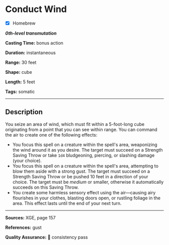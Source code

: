 # Conduct Wind

- [x] Homebrew

***0th-level transmutation***

**Casting Time:** bonus action

**Duration:** instantaneous

**Range:** 30 feet

**Shape:** cube

**Length:** 5 feet

**Tags:** somatic

---

## Description
You seize an area of wind, which must fit within a 5-foot-long cube originating from a point that you can see within range.
You can command the air to create one of the following effects:
- You focus this spell on a creature within the spell's area, weaponizing the wind around it as you desire.
	The target must succeed on a Strength Saving Throw or take `1d4` bludgeoning, piercing, or slashing damage (your choice).
- You focus this spell on a creature within the spell's area, attempting to blow them aside with a strong gust.
	The target must succeed on a Strength Saving Throw or be pushed 10 feet in a direction of your choice.
	The target must be *medium* or smaller, otherwise it automatically succeeds on this Saving Throw.
- You create some harmless sensory effect using the air—causing airy flourishes in your clothes, blasting doors open, or rustling foliage in the area.
	This effect lasts until the end of your next turn.

---

**Sources:** XGE, page 157

**References:** gust

**Quality Assurance:** :star2: consistency pass
